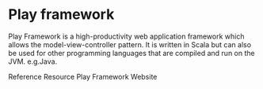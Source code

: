 # Play framework
Play Framework is a high-productivity web application framework which allows the model-view-controller pattern. It is written in Scala but can also be used for other programming languages that are compiled and run on the JVM. e.g.Java.

<ReferenceGroupTitle>Reference Resource</ResourceGroupTitle>
<BadgeLink colorScheme='blue' badgeTest='Official Website' href='https://www.playframework.com/'>Play Framework Website</BadgeLink>

